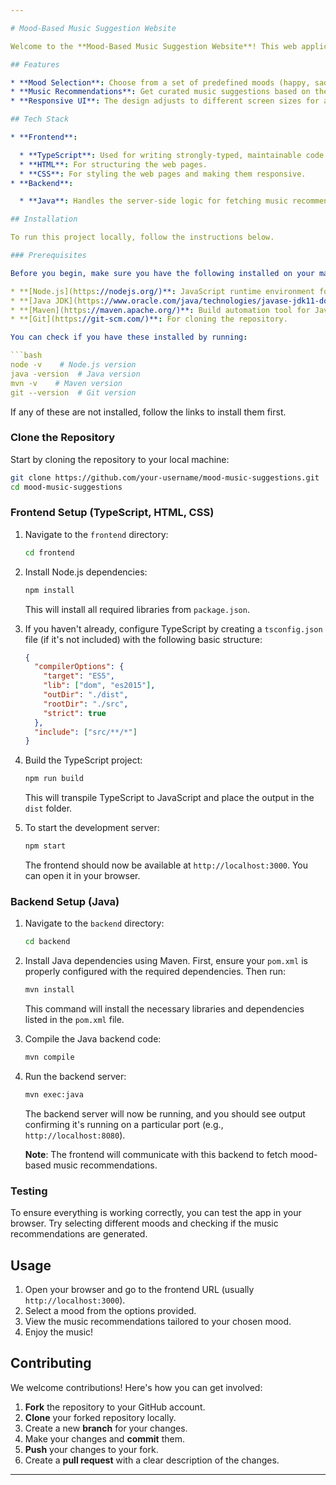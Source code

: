 ```yaml
---

# Mood-Based Music Suggestion Website

Welcome to the **Mood-Based Music Suggestion Website**! This web application helps users find music recommendations based on their current mood. Whether you're feeling happy, sad, energetic, or relaxed, the app will suggest songs that match your emotions.

## Features

* **Mood Selection**: Choose from a set of predefined moods (happy, sad, energetic, etc.).
* **Music Recommendations**: Get curated music suggestions based on the selected mood.
* **Responsive UI**: The design adjusts to different screen sizes for an optimal experience.

## Tech Stack

* **Frontend**:

  * **TypeScript**: Used for writing strongly-typed, maintainable code.
  * **HTML**: For structuring the web pages.
  * **CSS**: For styling the web pages and making them responsive.
* **Backend**:

  * **Java**: Handles the server-side logic for fetching music recommendations based on the user's mood.

## Installation

To run this project locally, follow the instructions below.

### Prerequisites

Before you begin, make sure you have the following installed on your machine:

* **[Node.js](https://nodejs.org/)**: JavaScript runtime environment for the frontend.
* **[Java JDK](https://www.oracle.com/java/technologies/javase-jdk11-downloads.html)**: Java Development Kit for the backend.
* **[Maven](https://maven.apache.org/)**: Build automation tool for Java projects.
* **[Git](https://git-scm.com/)**: For cloning the repository.

You can check if you have these installed by running:

```bash
node -v    # Node.js version
java -version  # Java version
mvn -v    # Maven version
git --version  # Git version
```

If any of these are not installed, follow the links to install them first.

### Clone the Repository

Start by cloning the repository to your local machine:

```bash
git clone https://github.com/your-username/mood-music-suggestions.git
cd mood-music-suggestions
```

### Frontend Setup (TypeScript, HTML, CSS)

1. Navigate to the `frontend` directory:

   ```bash
   cd frontend
   ```

2. Install Node.js dependencies:

   ```bash
   npm install
   ```

   This will install all required libraries from `package.json`.

3. If you haven't already, configure TypeScript by creating a `tsconfig.json` file (if it's not included) with the following basic structure:

   ```json
   {
     "compilerOptions": {
       "target": "ES5",
       "lib": ["dom", "es2015"],
       "outDir": "./dist",
       "rootDir": "./src",
       "strict": true
     },
     "include": ["src/**/*"]
   }
   ```

4. Build the TypeScript project:

   ```bash
   npm run build
   ```

   This will transpile TypeScript to JavaScript and place the output in the `dist` folder.

5. To start the development server:

   ```bash
   npm start
   ```

   The frontend should now be available at `http://localhost:3000`. You can open it in your browser.

### Backend Setup (Java)

1. Navigate to the `backend` directory:

   ```bash
   cd backend
   ```

2. Install Java dependencies using Maven. First, ensure your `pom.xml` is properly configured with the required dependencies. Then run:

   ```bash
   mvn install
   ```

   This command will install the necessary libraries and dependencies listed in the `pom.xml` file.

3. Compile the Java backend code:

   ```bash
   mvn compile
   ```

4. Run the backend server:

   ```bash
   mvn exec:java
   ```

   The backend server will now be running, and you should see output confirming it's running on a particular port (e.g., `http://localhost:8080`).

   **Note**: The frontend will communicate with this backend to fetch mood-based music recommendations.



### Testing

To ensure everything is working correctly, you can test the app in your browser. Try selecting different moods and checking if the music recommendations are generated.

## Usage

1. Open your browser and go to the frontend URL (usually `http://localhost:3000`).
2. Select a mood from the options provided.
3. View the music recommendations tailored to your chosen mood.
4. Enjoy the music!

## Contributing

We welcome contributions! Here's how you can get involved:

1. **Fork** the repository to your GitHub account.
2. **Clone** your forked repository locally.
3. Create a new **branch** for your changes.
4. Make your changes and **commit** them.
5. **Push** your changes to your fork.
6. Create a **pull request** with a clear description of the changes.

---
```

